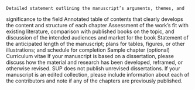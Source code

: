 
    Detailed statement outlining the manuscript’s arguments, themes, and
significance to the field
    Annotated table of contents that clearly develops the content and structure
of each chapter
    Assessment of the work’s fit with existing literature, comparison with
published books on the topic, and discussion of the intended audiences and
market for the book
    Statement of the anticipated length of the manuscript; plans for tables,
figures, or other illustrations; and schedule for completion
    Sample chapter (optional)
    Curriculum vitae
    If your manuscript is based on a dissertation, please discuss how the
material and research has been developed, reframed, or otherwise revised. SUP
does not publish unrevised dissertations.
    If your manuscript is an edited collection, please include information
about each of the contributors and note if any of the chapters are previously
published.

